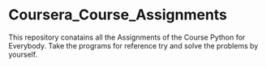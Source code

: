# Coursera_Course_Assignments
This repository conatains all the Assignments of the Course Python for Everybody.
Take the programs for reference try and solve the problems by yourself.
